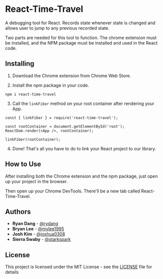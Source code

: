 # React-Time-Travel

A debugging tool for React. Records state whenever state is changed and allows user to jump to any previous recorded state.

Two parts are needed for this tool to function. The chrome extension must be installed, and the NPM package must be installed and used in the React code.

## Installing

1. Download the Chrome extension from Chrome Web Store.

2. Install the npm package in your code.
```
npm i react-time-travel
```
3. Call the `linkFiber` method on your root container after rendering your App.

```
const { linkFiber } = require('react-time-travel');

const rootContainer = document.getElementById('root');
ReactDom.render(<App />, rootContainer);

linkFiber(rootContainer);
```

4. Done! That's all you have to do to link your React project to our library.

## How to Use

After installing both the Chrome extension and the npm package, just open up your project in the browser. 

Then open up your Chrome DevTools. There'll be a new tab called React-Time-Travel.

## Authors

* **Ryan Dang** - [@rydang](https://github.com/rydang)
* **Bryan Lee** - [@mylee1995](https://github.com/mylee1995)
* **Josh Kim** - [@joshua0308](https://github.com/joshua0308)
* **Sierra Swaby** - [@starkspark](https://github.com/starkspark)

## License

This project is licensed under the MIT License - see the [LICENSE](LICENSE) file for details
